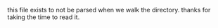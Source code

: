 this file exists to not be parsed when we walk the directory.
thanks for taking the time to read it.
